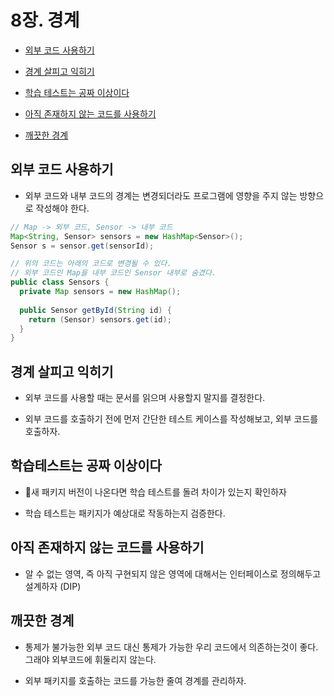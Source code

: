 # 8장. 경계

- [외부 코드 사용하기](1)

- [경계 살피고 익히기](2)

- [학습 테스트는 공짜 이상이다](3)

- [아직 존재하지 않는 코드를 사용하기](4)

- [깨끗한 경계](5)

## 외부 코드 사용하기<a name="1"></a>

- 외부 코드와 내부 코드의 경계는 변경되더라도 프로그램에 영향을 주지 않는 방향으로 작성해야 한다.

```java
// Map -> 외부 코드, Sensor -> 내부 코드
Map<String, Sensor> sensors = new HashMap<Sensor>();
Sensor s = sensor.get(sensorId);

// 위의 코드는 아래의 코드로 변경될 수 있다.
// 외부 코드인 Map을 내부 코드인 Sensor 내부로 숨겼다.
public class Sensors {
  private Map sensors = new HashMap();
  
  public Sensor getById(String id) {
    return (Sensor) sensors.get(id);
  }
}
```



## 경계 살피고 익히기<a name="2"></a>

- 외부 코드를 사용할 때는 문서를 읽으며 사용할지 말지를 결정한다.

- 외부 코드를 호출하기 전에 먼저 간단한 테스트 케이스를 작성해보고, 외부 코드를 호출하자.



## 학습테스트는 공짜 이상이다<a name="3"></a>

- 새 패키지 버전이 나온다면 학습 테스트를 돌려 차이가 있는지 확인하자

- 학습 테스트는 패키지가 예상대로 작동하는지 검증한다.



## 아직 존재하지 않는 코드를 사용하기<a name="4"></a>

- 알 수 없는 영역, 즉 아직 구현되지 않은 영역에 대해서는 인터페이스로 정의해두고 설계하자 (DIP)



## 깨끗한 경계<a name="5"></a>

- 통제가 불가능한 외부 코드 대신 통제가 가능한 우리 코드에서 의존하는것이 좋다. 그래야 외부코드에 휘둘리지 않는다.

- 외부 패키지를 호출하는 코드를 가능한 줄여 경계를 관리하자.
